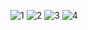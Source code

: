 
![1](https://user-images.githubusercontent.com/56891617/232635876-ebb28403-f4d7-4cd3-a8dc-83781e86c808.png)
![2](https://user-images.githubusercontent.com/56891617/232635893-90958939-c1dd-49f5-98b9-7ee6e2c7eb20.png)
![3](https://user-images.githubusercontent.com/56891617/232635911-3221447b-292c-4fed-bd8e-203d0dced31e.png)
![4](https://user-images.githubusercontent.com/56891617/232635923-a27f9973-6175-4f2f-9b03-cae3531045b0.png)
